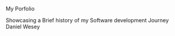 My Porfolio <br/>

Showcasing a Brief history of my Software development Journey
<br />
Daniel Wesey